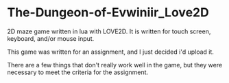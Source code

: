 # The-Dungeon-of-Evwiniir_Love2D
2D maze game written in lua with LOVE2D. It is written for touch screen, keyboard, and/or mouse input.

This game was written for an assignment, and I just decided i'd upload it.

There are a few things that don't really work well in the game, but they were necessary to meet the criteria for the assignment.
